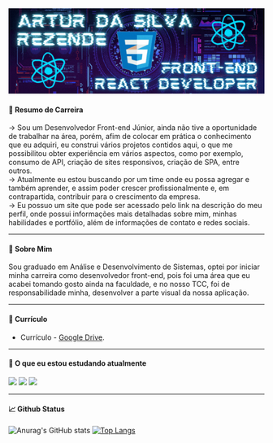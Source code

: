  <img src="https://github.com/ArturdaSilvaRezende/ArturdaSilvaRezende/blob/master/Artur.gif" width="800"/>

#### 🔭 Resumo de Carreira
→ Sou um Desenvolvedor Front-end Júnior, ainda não tive a oportunidade de trabalhar na área, porém, afim de colocar em prática o conhecimento que eu adquiri, eu construi vários projetos contidos aqui, o que me possibilitou obter experiência em vários aspectos, como por exemplo, consumo de API, criação de sites responsivos, criação de SPA, entre outros.
</br>
→ Atualmente eu estou buscando por um time onde eu possa agregar e também aprender, e assim poder crescer profissionalmente e, em contrapartida, contribuir para o crescimento da empresa.
</br>
→ Eu possuo um site que pode ser acessado pelo link na descrição do meu perfil, onde possui informações mais detalhadas sobre mim, minhas habilidades e portfólio, além de informações de contato e redes sociais.

<hr>

#### 💬 Sobre Mim
Sou graduado em Análise e Desenvolvimento de Sistemas, optei por iniciar minha carreira como desenvolvedor front-end, pois foi uma área que eu acabei tomando gosto ainda na faculdade, e no nosso TCC, foi de responsabilidade minha, desenvolver a parte visual da nossa aplicação.

<hr>

#### 📰 Currículo

- Currículo - [Google Drive](https://drive.google.com/file/d/1fT65uGtFAhtuHxFen7BYV547_ao27x_Q/view).

<hr>

####  🌱 O que eu estou estudando atualmente
<div>
<img src="https://cdn.jsdelivr.net/gh/devicons/devicon/icons/react/react-original.svg" width="50" heigth="50" /> 
<img src="https://cdn.jsdelivr.net/gh/devicons/devicon/icons/typescript/typescript-original.svg" width="50" heigth="50" />
<img src="https://seeklogo.com/images/N/next-js-icon-logo-EE302D5DBD-seeklogo.com.png" width="50" heigth="50" />
<div />
  
 <hr>
          
####  📈 Github Status
![Anurag's GitHub stats](https://github-readme-stats.vercel.app/api?username=ArturdaSilvaRezende&show_icons=true&theme=github_dark) [![Top Langs](https://github-readme-stats.vercel.app/api/top-langs/?username=ArturdaSilvaRezende&layout=compact&theme=github_dark)](https://github.com/anuraghazra/github-readme-stats)
